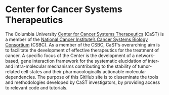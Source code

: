 # Center for Cancer Systems Therapeutics

The Columbia University [Center for Cancer Systems Therapeutics](https://systemsbiology.columbia.edu/cast) (CaST) is a member of the [National Cancer Institute’s Cancer Systems Biology Consortium](https://www.cancer.gov/about-nci/organization/dcb/research-programs/csbc) (CSBC). As a member of the CSBC, CaST’s overarching aim is to facilitate the development of effective therapeutics for the treatment of cancer. A specific focus of the Center is the development of a network-based, gene interaction framework for the systematic elucidation of inter- and intra-molecular mechanisms contributing to the stability of tumor-related cell states and their pharmacologically actionable molecular dependencies. The purpose of this GitHub site is to disseminate the tools and methodologies developed by CaST investigators, by providing access to relevant code and tutorials.
